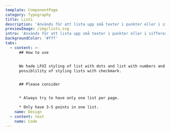 ```yaml
---
template: ComponentPage
category: Typography
title: Lists
description: 'Används för att lista upp små texter i punkter eller i sifferordning. '
previewImage: /img/lists.svg
intro: 'Används för att lista upp små texter i punkter eller i sifferordning. '
backgroundColor: '#fff'
tabs:
  - content: >-
      ## How to use


      We hade LFUI styling of list with dots and list with numbers and also the
      possiblility of styling lists with checkmark. 


      ## Please consider


      * Always try to have only one list per page.

      * Only have 3-5 points in one list.
    name: Design
  - content: text
    name: Code
---
```


